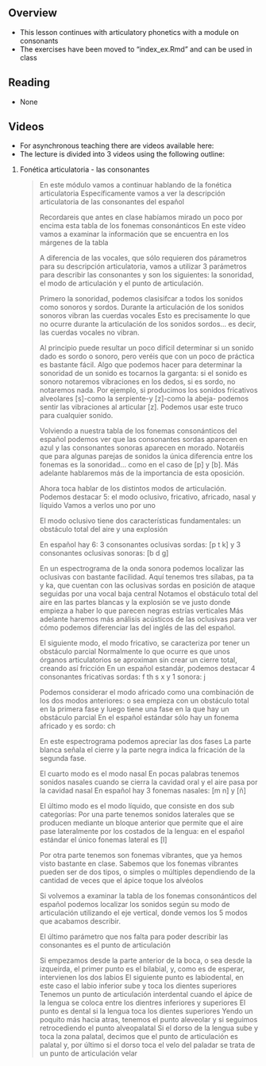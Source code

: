 Overview
--------

-   This lesson continues with articulatory phonetics with a module on
    consonants
-   The exercises have been moved to “index\_ex.Rmd” and can be used in
    class

Reading
-------

-   None

Videos
------

-   For asynchronous teaching there are videos available here:
-   The lecture is divided into 3 videos using the following outline:

1.  Fonética articulatoria - las consonantes

    > En este módulo vamos a continuar hablando de la fonética
    > articulatoria Específicamente vamos a ver la descripción
    > articulatoria de las consonantes del español
    >
    > Recordareis que antes en clase habíamos mirado un poco por encima
    > esta tabla de los fonemas consonánticos En este vídeo vamos a
    > examinar la información que se encuentra en los márgenes de la
    > tabla
    >
    > A diferencia de las vocales, que sólo requieren dos párametros
    > para su descripción articulatoria, vamos a utilizar 3 parámetros
    > para describir las consonantes y son los siguientes: la sonoridad,
    > el modo de articulación y el punto de articulación.
    >
    > Primero la sonoridad, podemos clasisifcar a todos los sonidos como
    > sonoros y sordos. Durante la articulación de los sonidos sonoros
    > vibran las cuerdas vocales Esto es precisamente lo que no ocurre
    > durante la articulación de los sonidos sordos… es decir, las
    > cuerdas vocales no vibran.
    >
    > Al principio puede resultar un poco difícil determinar si un
    > sonido dado es sordo o sonoro, pero veréis que con un poco de
    > práctica es bastante fácil. Algo que podemos hacer para determinar
    > la sonoridad de un sonido es tocarnos la garganta: si el sonido es
    > sonoro notaremos vibraciones en los dedos, si es sordo, no
    > notaremos nada. Por ejemplo, si producimos los sonidos fricativos
    > alveolares \[s\]-como la serpiente-y \[z\]-como la abeja- podemos
    > sentir las vibraciones al articular \[z\]. Podemos usar este truco
    > para cualquier sonido.
    >
    > Volviendo a nuestra tabla de los fonemas consonánticos del español
    > podemos ver que las consonantes sordas aparecen en azul y las
    > consonantes sonoras aparecen en morado. Notaréis que para algunas
    > parejas de sonidos la única diferencia entre los fonemas es la
    > sonoridad… como en el caso de \[p\] y \[b\]. Más adelante
    > hablaremos más de la importancia de esta oposición.
    >
    > Ahora toca hablar de los distintos modos de articulación. Podemos
    > destacar 5: el modo oclusivo, fricativo, africado, nasal y líquido
    > Vamos a verlos uno por uno
    >
    > El modo oclusivo tiene dos características fundamentales: un
    > obstáculo total del aire y una explosión
    >
    > En español hay 6: 3 consonantes oclusivas sordas: \[p t k\] y 3
    > consonantes oclusivas sonoras: \[b d g\]
    >
    > En un espectrograma de la onda sonora podemos localizar las
    > oclusivas con bastante facilidad. Aquí tenemos tres sílabas, pa ta
    > y ka, que cuentan con las oclusivas sordas en posición de ataque
    > seguidas por una vocal baja central Notamos el obstáculo total del
    > aire en las partes blancas y la explosión se ve justo donde
    > empieza a haber lo que parecen negras estrías verticales Más
    > adelante haremos más análisis acústicos de las oclusivas para ver
    > cómo podemos diferenciar las del inglés de las del español.
    >
    > El siguiente modo, el modo fricativo, se caracteriza por tener un
    > obstáculo parcial Normalmente lo que ocurre es que unos órganos
    > articulatorios se aproximan sin crear un cierre total, creando así
    > fricción En un español estandár, podemos destacar 4 consonantes
    > fricativas sordas: f th s x y 1 sonora: j
    >
    > Podemos considerar el modo africado como una combinación de los
    > dos modos anteriores: o sea empieza con un obstáculo total en la
    > primera fase y luego tiene una fase en la que hay un obstáculo
    > parcial En el español estándar sólo hay un fonema africado y es
    > sordo: ch
    >
    > En este espectrograma podemos apreciar las dos fases La parte
    > blanca señala el cierre y la parte negra indica la fricación de la
    > segunda fase.
    >
    > El cuarto modo es el modo nasal En pocas palabras tenemos sonidos
    > nasales cuando se cierra la cavidad oral y el aire pasa por la
    > cavidad nasal En español hay 3 fonemas nasales: \[m n\] y \[ñ\]
    >
    > El último modo es el modo líquido, que consiste en dos sub
    > categorías: Por una parte tenemos sonidos laterales que se
    > producen mediante un bloque anterior que permite que el aire pase
    > lateralmente por los costados de la lengua: en el español estándar
    > el único fonemas lateral es \[l\]
    >
    > Por otra parte tenemos son fonemas vibrantes, que ya hemos visto
    > bastante en clase. Sabemos que los fonemas vibrantes pueden ser de
    > dos tipos, o simples o múltiples dependiendo de la cantidad de
    > veces que el ápice toque los alvéolos
    >
    > Si volvemos a examinar la tabla de los fonemas consonánticos del
    > español podemos localizar los sonidos según su modo de
    > articulación utilizando el eje vertical, donde vemos los 5 modos
    > que acabamos describir.
    >
    > El último parámetro que nos falta para poder describir las
    > consonantes es el punto de articulación
    >
    > Si empezamos desde la parte anterior de la boca, o sea desde la
    > izqueirda, el primer punto es el bilabial, y, como es de esperar,
    > intervienen los dos labios El siguiente punto es labiodental, en
    > este caso el labio inferior sube y toca los dientes superiores
    > Tenemos un punto de articulación interdental cuando el ápice de la
    > lengua se coloca entre los dientres inferiores y superiores El
    > punto es dental si la lengua toca los dientes superiores Yendo un
    > poquito más hacia atras, tenemos el punto aleveolar y si seguimos
    > retrocediendo el punto alveopalatal Si el dorso de la lengua sube
    > y toca la zona palatal, decimos que el punto de articulación es
    > palatal y, por último si el dorso toca el velo del paladar se
    > trata de un punto de articulación velar
